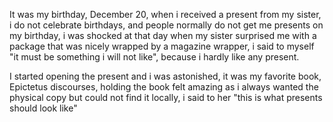 It was my birthday, December 20, when i received a present from my sister, i do not celebrate birthdays, and people normally do not get me presents on my birthday, i was shocked at that day when my sister surprised me with a package that was nicely wrapped by a magazine wrapper, i said to myself "it must be something i will not like", because i hardly like any present.

I started opening the present and i was astonished, it was my favorite book, Epictetus discourses, holding the book felt amazing as i always wanted the physical  copy but could not find it locally, i said to her "this is what presents should look like"